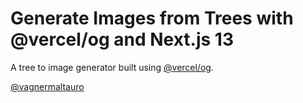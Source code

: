 # Generate Images from Trees with @vercel/og and Next.js 13

A tree to image generator built using [@vercel/og](https://vercel.com/docs/concepts/functions/edge-functions/og-image-generation).

[@vagnermaltauro](https://twitter.com/shadcn)
